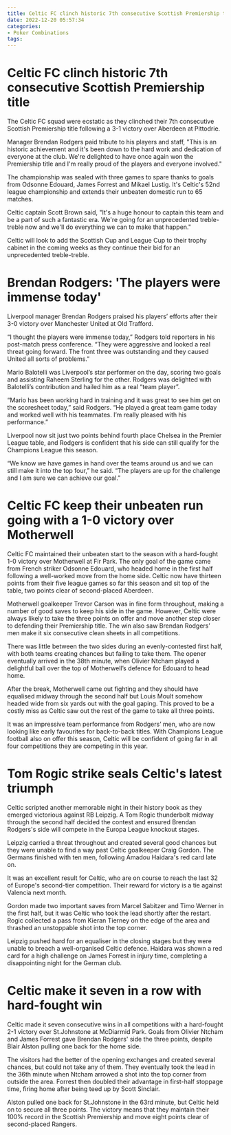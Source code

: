 ```yaml
---
title: Celtic FC clinch historic 7th consecutive Scottish Premiership title
date: 2022-12-20 05:57:34
categories:
- Poker Combinations
tags:
---
```



#  Celtic FC clinch historic 7th consecutive Scottish Premiership title

The Celtic FC squad were ecstatic as they clinched their 7th consecutive Scottish Premiership title following a 3-1 victory over Aberdeen at Pittodrie.

Manager Brendan Rodgers paid tribute to his players and staff, "This is an historic achievement and it's been down to the hard work and dedication of everyone at the club. We're delighted to have once again won the Premiership title and I'm really proud of the players and everyone involved."

The championship was sealed with three games to spare thanks to goals from Odsonne Edouard, James Forrest and Mikael Lustig. It's Celtic's 52nd league championship and extends their unbeaten domestic run to 65 matches.

Celtic captain Scott Brown said, "It's a huge honour to captain this team and be a part of such a fantastic era. We're going for an unprecedented treble-treble now and we'll do everything we can to make that happen."

Celtic will look to add the Scottish Cup and League Cup to their trophy cabinet in the coming weeks as they continue their bid for an unprecedented treble-treble.

#  Brendan Rodgers: 'The players were immense today'

Liverpool manager Brendan Rodgers praised his players’ efforts after their 3-0 victory over Manchester United at Old Trafford.

“I thought the players were immense today,” Rodgers told reporters in his post-match press conference. “They were aggressive and looked a real threat going forward. The front three was outstanding and they caused United all sorts of problems.”

Mario Balotelli was Liverpool’s star performer on the day, scoring two goals and assisting Raheem Sterling for the other. Rodgers was delighted with Balotelli’s contribution and hailed him as a real “team player”.

“Mario has been working hard in training and it was great to see him get on the scoresheet today,” said Rodgers. “He played a great team game today and worked well with his teammates. I’m really pleased with his performance.”

Liverpool now sit just two points behind fourth place Chelsea in the Premier League table, and Rodgers is confident that his side can still qualify for the Champions League this season.

“We know we have games in hand over the teams around us and we can still make it into the top four,” he said. “The players are up for the challenge and I am sure we can achieve our goal.”

#  Celtic FC keep their unbeaten run going with a 1-0 victory over Motherwell

Celtic FC maintained their unbeaten start to the season with a hard-fought 1-0 victory over Motherwell at Fir Park. The only goal of the game came from French striker Odsonne Edouard, who headed home in the first half following a well-worked move from the home side. Celtic now have thirteen points from their five league games so far this season and sit top of the table, two points clear of second-placed Aberdeen.

Motherwell goalkeeper Trevor Carson was in fine form throughout, making a number of good saves to keep his side in the game. However, Celtic were always likely to take the three points on offer and move another step closer to defending their Premiership title. The win also saw Brendan Rodgers’ men make it six consecutive clean sheets in all competitions.

There was little between the two sides during an evenly-contested first half, with both teams creating chances but failing to take them. The opener eventually arrived in the 38th minute, when Olivier Ntcham played a delightful ball over the top of Motherwell’s defence for Edouard to head home.

After the break, Motherwell came out fighting and they should have equalised midway through the second half but Louis Moult somehow headed wide from six yards out with the goal gaping. This proved to be a costly miss as Celtic saw out the rest of the game to take all three points.

It was an impressive team performance from Rodgers’ men, who are now looking like early favourites for back-to-back titles. With Champions League football also on offer this season, Celtic will be confident of going far in all four competitions they are competing in this year.

#  Tom Rogic strike seals Celtic's latest triumph

Celtic scripted another memorable night in their history book as they emerged victorious against RB Leipzig. A Tom Rogic thunderbolt midway through the second half decided the contest and ensured Brendan Rodgers's side will compete in the Europa League knockout stages.

Leipzig carried a threat throughout and created several good chances but they were unable to find a way past Celtic goalkeeper Craig Gordon. The Germans finished with ten men, following Amadou Haidara's red card late on.

It was an excellent result for Celtic, who are on course to reach the last 32 of Europe's second-tier competition. Their reward for victory is a tie against Valencia next month.

Gordon made two important saves from Marcel Sabitzer and Timo Werner in the first half, but it was Celtic who took the lead shortly after the restart. Rogic collected a pass from Kieran Tierney on the edge of the area and thrashed an unstoppable shot into the top corner.

Leipzig pushed hard for an equaliser in the closing stages but they were unable to breach a well-organised Celtic defence. Haidara was shown a red card for a high challenge on James Forrest in injury time, completing a disappointing night for the German club.

#  Celtic make it seven in a row with hard-fought win

Celtic made it seven consecutive wins in all competitions with a hard-fought 2-1 victory over St.Johnstone at McDiarmid Park. Goals from Olivier Ntcham and James Forrest gave Brendan Rodgers' side the three points, despite Blair Alston pulling one back for the home side.

The visitors had the better of the opening exchanges and created several chances, but could not take any of them. They eventually took the lead in the 36th minute when Ntcham arrowed a shot into the top corner from outside the area. Forrest then doubled their advantage in first-half stoppage time, firing home after being teed up by Scott Sinclair.

Alston pulled one back for St.Johnstone in the 63rd minute, but Celtic held on to secure all three points. The victory means that they maintain their 100% record in the Scottish Premiership and move eight points clear of second-placed Rangers.